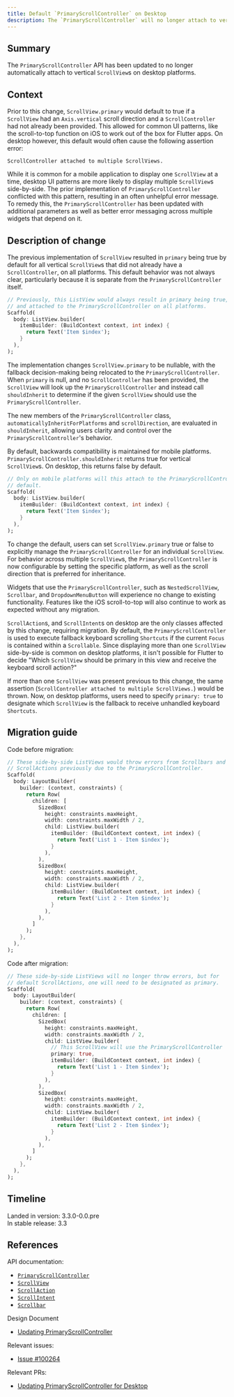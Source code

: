 ```yaml
---
title: Default `PrimaryScrollController` on Desktop
description: The `PrimaryScrollController` will no longer attach to vertical `ScrollView`s automatically on Desktop.
---
```


## Summary

The `PrimaryScrollController` API has been updated to no longer automatically
attach to vertical `ScrollView`s on desktop platforms.

## Context

Prior to this change, `ScrollView.primary` would default to true if a
`ScrollView` had an `Axis.vertical` scroll direction and a `ScrollController`
had not already been provided. This allowed for common UI patterns, like the
scroll-to-top function on iOS to work out of the box for Flutter apps.
On desktop however, this default would often cause the following assertion error:

```
ScrollController attached to multiple ScrollViews.
```

While it is common for a mobile application to display one `ScrollView` at a time,
desktop UI patterns are more likely to display multiple `ScrollView`s
side-by-side. The prior implementation of `PrimaryScrollController` conflicted
with this pattern, resulting in an often unhelpful error message. To remedy this,
the `PrimaryScrollController` has been updated with additional parameters as
well as better error messaging across multiple widgets that depend on it.

## Description of change

The previous implementation of `ScrollView` resulted in `primary` being true by
default for all vertical `ScrollView`s that did not already have a
`ScrollController`, on all platforms. This default behavior was not always clear,
particularly because it is separate from the `PrimaryScrollController` itself.

```dart
// Previously, this ListView would always result in primary being true,
// and attached to the PrimaryScrollController on all platforms.
Scaffold(
  body: ListView.builder(
    itemBuilder: (BuildContext context, int index) {
      return Text('Item $index');
    }
  ),
);
```

The implementation changes `ScrollView.primary` to be nullable, with the fallback
decision-making being relocated to the `PrimaryScrollController`.
When `primary` is null, and no `ScrollController` has been provided, the `ScrollView`
will look up the `PrimaryScrollController` and instead call `shouldInherit` to
determine if the given `ScrollView` should use the `PrimaryScrollController`.

The new members of the `PrimaryScrollController` class,
`automaticallyInheritForPlatforms` and `scrollDirection`, are evaluated in
`shouldInherit`, allowing users clarity and control over the
`PrimaryScrollController`'s behavior.

By default, backwards compatibility is maintained for mobile platforms.
`PrimaryScrollController.shouldInherit` returns true for vertical
`ScrollView`s. On desktop, this returns false by default.

```dart
// Only on mobile platforms will this attach to the PrimaryScrollController by
// default.
Scaffold(
  body: ListView.builder(
    itemBuilder: (BuildContext context, int index) {
      return Text('Item $index');
    }
  ),
);
```

To change the default, users can set `ScrollView.primary` true or false to
explicitly manage the `PrimaryScrollController` for an individual `ScrollView`.
For behavior across multiple `ScrollView`s, the `PrimaryScrollController` is now
configurable by setting the specific platform, as well as the scroll direction
that is preferred for inheritance.

Widgets that use the `PrimaryScrollController`, such as `NestedScrollView`,
`Scrollbar`, and `DropdownMenuButton` will experience no change to existing
functionality. Features like the iOS scroll-to-top will also continue to work as
expected without any migration.

`ScrollAction`s, and `ScrollIntent`s on desktop are the only classes affected by
this change, requiring migration. By default, the `PrimaryScrollController` is
used to execute fallback keyboard scrolling `Shortcuts` if the current `Focus` is
contained within a `Scrollable`. Since displaying more than one `ScrollView`
side-by-side is common on desktop platforms, it isn't possible for
Flutter to decide "Which `ScrollView` should be primary in this view and receive
the keyboard scroll action?"

If more than one `ScrollView` was present previous to this change, the same
assertion (`ScrollController attached to multiple ScrollViews.`) would be thrown.
Now, on desktop platforms, users need to specify `primary: true` to
designate which `ScrollView` is the fallback to receive unhandled keyboard
`Shortcuts`.

## Migration guide

Code before migration:

```dart
// These side-by-side ListViews would throw errors from Scrollbars and
// ScrollActions previously due to the PrimaryScrollController.
Scaffold(
  body: LayoutBuilder(
    builder: (context, constraints) {
      return Row(
        children: [
          SizedBox(
            height: constraints.maxHeight,
            width: constraints.maxWidth / 2,
            child: ListView.builder(
              itemBuilder: (BuildContext context, int index) {
                return Text('List 1 - Item $index');
              }
            ),
          ),
          SizedBox(
            height: constraints.maxHeight,
            width: constraints.maxWidth / 2,
            child: ListView.builder(
              itemBuilder: (BuildContext context, int index) {
                return Text('List 2 - Item $index');
              }
            ),
          ),
        ]
      );
    },
  ),
);
```

Code after migration:

```dart
// These side-by-side ListViews will no longer throw errors, but for
// default ScrollActions, one will need to be designated as primary.
Scaffold(
  body: LayoutBuilder(
    builder: (context, constraints) {
      return Row(
        children: [
          SizedBox(
            height: constraints.maxHeight,
            width: constraints.maxWidth / 2,
            child: ListView.builder(
              // This ScrollView will use the PrimaryScrollController
              primary: true,
              itemBuilder: (BuildContext context, int index) {
                return Text('List 1 - Item $index');
              }
            ),
          ),
          SizedBox(
            height: constraints.maxHeight,
            width: constraints.maxWidth / 2,
            child: ListView.builder(
              itemBuilder: (BuildContext context, int index) {
                return Text('List 2 - Item $index');
              }
            ),
          ),
        ]
      );
    },
  ),
);
```

## Timeline

Landed in version: 3.3.0-0.0.pre  
In stable release: 3.3

## References

API documentation:
* [`PrimaryScrollController`][]
* [`ScrollView`][]
* [`ScrollAction`][]
* [`ScrollIntent`][]
* [`Scrollbar`][]

Design Document
* [Updating PrimaryScrollController][]

Relevant issues:
* [Issue #100264][]

Relevant PRs:
* [Updating PrimaryScrollController for Desktop][]

[`PrimaryScrollController`]: {{site.api}}/flutter/widgets/PrimaryScrollController-class.html
[`ScrollView`]: {{site.api}}/flutter/widgets/ScrollView-class.html
[`ScrollAction`]: {{site.api}}/flutter/widgets/ScrollAction-class.html
[`ScrollIntent`]: {{site.api}}/flutter/widgets/ScrollIntent-class.html
[`Scrollbar`]: {{site.api}}/flutter/material/Scrollbar-class.html
[Updating PrimaryScrollController]: https://docs.google.com/document/d/12OQx7h8UQzzAi0Kxh-saDC2dg7h2fghCCzwJ0ysPmZE/edit?usp=sharing&resourcekey=0-ATO-1Er3HO2HITm59I0IdA
[Issue #100264]: {{site.repo.flutter}}/issues/100264
[Updating PrimaryScrollController for Desktop]: {{site.repo.flutter}}/pull/102099
